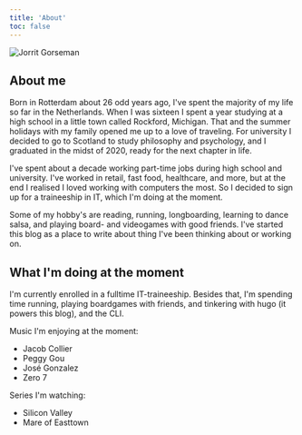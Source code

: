 ```yaml
---
title: 'About'
toc: false
---
```

![Jorrit Gorseman](/photo-jg.jpg)

## About me

Born in Rotterdam about 26 odd years ago, I've spent the majority of my life so far in the Netherlands. When I was sixteen I spent a year studying at a high school in a little town called Rockford, Michigan. That and the summer holidays with my family opened me up to a love of traveling. For university I decided to go to Scotland to study philosophy and psychology, and I graduated in the midst of 2020, ready for the next chapter in life.

I've spent about a decade working part-time jobs during high school and university. I've worked in retail, fast food, healthcare, and more, but at the end I realised I loved working with computers the most. So I decided to sign up for a traineeship in IT, which I'm doing at the moment.

Some of my hobby's are reading, running, longboarding, learning to dance salsa, and playing board- and videogames with good friends. I've started this blog as a place to write about thing I've been thinking about or working on.

## What I'm doing at the moment

I'm currently enrolled in a fulltime IT-traineeship. Besides that, I'm spending time running, playing boardgames with friends, and tinkering with hugo (it powers this blog), and the CLI.

Music I'm enjoying at the moment:

- Jacob Collier
- Peggy Gou
- José Gonzalez
- Zero 7

Series I'm watching:

- Silicon Valley
- Mare of Easttown